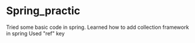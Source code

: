 # Spring_practic
Tried some basic code in spring.
Learned how to add collection framework in spring 
Used "ref" key 
